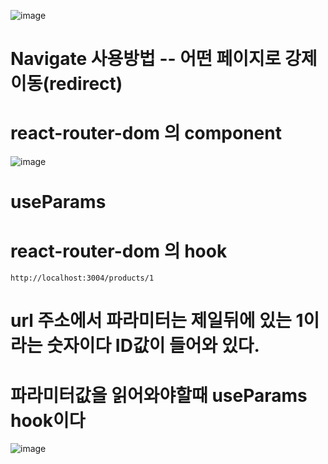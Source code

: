 ![image](https://github.com/yeon2716/react/assets/145514579/99f94157-4510-4d0e-8c8d-4ed4ebb8da06)

# Navigate 사용방법 -- 어떤 페이지로 강제 이동(redirect)
# react-router-dom 의 component

![image](https://github.com/yeon2716/react/assets/145514579/eb3fd128-b3c0-49e5-99a6-815d44e92e14)


# useParams  
# react-router-dom 의 hook

```
http://localhost:3004/products/1
```

# url 주소에서 파라미터는 제일뒤에 있는 1이라는 숫자이다 ID값이 들어와 있다.
# 파라미터값을 읽어와야할때 useParams hook이다


![image](https://github.com/yeon2716/react/assets/145514579/e6e53cbd-78a7-4d53-a3b9-97600476b644)
